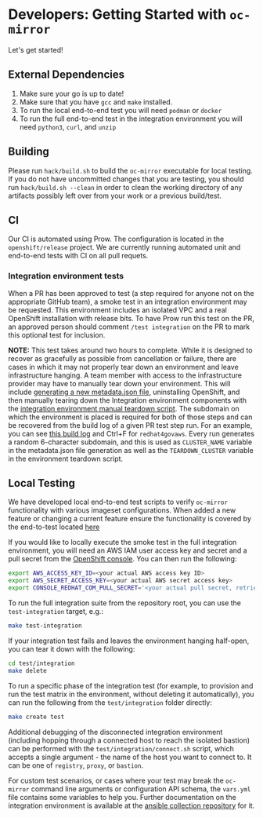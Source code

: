 Developers: Getting Started with `oc-mirror`
====

Let's get started!

## External Dependencies
1. Make sure your go is up to date!
2. Make sure that you have `gcc` and `make` installed.
3. To run the local end-to-end test you will need `podman` or `docker`
4. To run the full end-to-end test in the integration environment you will need `python3`, `curl`, and `unzip`

## Building

Please run `hack/build.sh` to build the `oc-mirror` executable for local testing. If you do not have uncommitted changes that you are testing, you should run `hack/build.sh --clean` in order to clean the working directory of any artifacts possibly left over from your work or a previous build/test.

## CI

Our CI is automated using Prow. The configuration is located in the `openshift/release` project.
We are currently running automated unit and end-to-end tests with CI on all pull requets.

### Integration environment tests

When a PR has been approved to test (a step required for anyone not on the appropriate GitHub team), a smoke test in an integration environment may be requested. This environment includes an isolated VPC and a real OpenShift installation with release bits. To have Prow run this test on the PR, an approved person should comment `/test integration` on the PR to mark this optional test for inclusion.

**NOTE:** This test takes around two hours to complete. While it is designed to recover as gracefully as possible from cancellation or failure, there are cases in which it may not properly tear down an environment and leave infrastructure hanging. A team member with access to the infrastructure provider may have to manually tear down your environment. This will include [generating a new metadata.json file](https://access.redhat.com/solutions/3826921), uninstalling OpenShift, and then manually tearing down the Integration environment components with the [integration environment manual teardown script](https://github.com/jharmison-redhat/oc-mirror-e2e/blob/main/example/teardown.sh). The subdomain on which the environment is placed is required for both of those steps and can be recovered from the build log of a given PR test step run. For an example, you can see [this build log](https://gcsweb-ci.apps.ci.l2s4.p1.openshiftapps.com/gcs/origin-ci-test/pr-logs/pull/openshift_oc-mirror/393/pull-ci-openshift-oc-mirror-main-integration/1520567128246194176/artifacts/integration/test-integration/build-log.txt) and Ctrl+F for `redhat4govaws`. Every run generates a random 6-character subdomain, and this is used as `CLUSTER_NAME` variable in the metadata.json file generation as well as the `TEARDOWN_CLUSTER` variable in the environment teardown script.

## Local Testing

We have developed local end-to-end test scripts to verify `oc-mirror` functionality with various imageset configurations.
When added a new feature or changing a current feature ensure the functionality is covered by the end-to-test located [here](../test/../../test/e2e-simple.sh)

If you would like to locally execute the smoke test in the full integration environment, you will need an AWS IAM user access key and secret and a pull secret from the [OpenShift console](https://console.redhat.com/openshift/install/aws/installer-provisioned). You can then run the following:

```sh
export AWS_ACCESS_KEY_ID=<your actual AWS access key ID>
export AWS_SECRET_ACCESS_KEY=<your actual AWS secret access key>
export CONSOLE_REDHAT_COM_PULL_SECRET='<your actual pull secret, retrieved from the link above>'
```

To run the full integration suite from the repository root, you can use the `test-integration` target, e.g.:

```sh
make test-integration
```

If your integration test fails and leaves the environment hanging half-open, you can tear it down with the following:

```sh
cd test/integration
make delete
```

To run a specific phase of the integration test (for example, to provision and run the test matrix in the environment, without deleting it automatically), you can run the following from the `test/integration` folder directly:

```sh
make create test
```

Additional debugging of the disconnected integration environment (including hopping through a connected host to reach the isolated bastion) can be performed with the `test/integration/connect.sh` script, which accepts a single argument - the name of the host you want to connect to. It can be one of `registry`, `proxy`, or `bastion`.

For custom test scenarios, or cases where your test may break the `oc-mirror` command line arguments or configuration API schema, the `vars.yml` file contains some variables to help you. Further documentation on the integration environment is available at the [ansible collection repository](https://github.com/jharmison-redhat/oc-mirror-e2e) for it.
